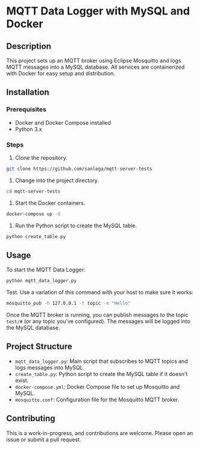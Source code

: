 # MQTT Data Logger with MySQL and Docker
## Description

This project sets up an MQTT broker using Eclipse Mosquitto and logs MQTT messages into a MySQL database. All services are containerized with Docker for easy setup and distribution.
## Installation
### Prerequisites
- Docker and Docker Compose installed
- Python 3.x
### Steps
1. Clone the repository.

```bash
git clone https://github.com/sanlega/mqtt-server-tests
```


1. Change into the project directory.

```bash
cd mqtt-server-tests
```


1. Start the Docker containers.

```bash
docker-compose up -d
```


1. Run the Python script to create the MySQL table.

```bash
python create_table.py
```


## Usage

To start the MQTT Data Logger:

```bash
python mqtt_data_logger.py
```
Test. Use a variation of this command with your host to make sure it works:

```bash
mosquitto_pub -h 127.0.0.1 -t topic -m "Hello"
````


Once the MQTT broker is running, you can publish messages to the topic `test/#` (or any topic you've configured). The messages will be logged into the MySQL database.
## Project Structure 
- `mqtt_data_logger.py`: Main script that subscribes to MQTT topics and logs messages into MySQL. 
- `create_table.py`: Python script to create the MySQL table if it doesn't exist. 
- `docker-compose.yml`: Docker Compose file to set up Mosquitto and MySQL. 
- `mosquitto.conf`: Configuration file for the Mosquitto MQTT broker.
## Contributing

This is a work-in-progress, and contributions are welcome. Please open an issue or submit a pull request.
